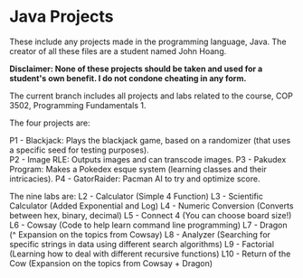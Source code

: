 # Java Projects
These include any projects made in the programming language, Java.
The creator of all these files are a student named John Hoang.

**Disclaimer: None of these projects should be taken and used for a student's own benefit. I do not condone cheating in any form.**

The current branch includes all projects and labs related to the course, COP 3502, Programming Fundamentals 1. 

The four projects are:

P1 - Blackjack: Plays the blackjack game, based on a randomizer (that uses a specific seed for testing purposes).\
P2 - Image RLE: Outputs images and can transcode images.
P3 - Pakudex Program: Makes a Pokedex esque system (learning classes and their intricacies).
P4 - GatorRaider: Pacman AI to try and optimize score.

The nine labs are:
L2 - Calculator (Simple 4 Function)
L3 - Scientific Calculator (Added Exponential and Log)
L4 - Numeric Conversion (Converts between hex, binary, decimal)
L5 - Connect 4 (You can choose board size!)
L6 - Cowsay (Code to help learn command line programming)
L7 - Dragon (^ Expansion on the topics from Cowsay)
L8 - Analyzer (Searching for specific strings in data using different search algorithms)
L9 - Factorial (Learning how to deal with different recursive functions)
L10 - Return of the Cow (Expansion on the topics from Cowsay + Dragon)

